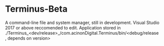 # Terminus-Beta
A command-line file and system manager, still in development. Visual Studio 2017 or above reccomended to edit. Application stored in ./Terminus_<dev/release>_<version>/com.acinonDigital.Terminus/bin/<debug/release, depends on version>
